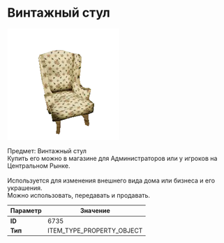 # Винтажный стул

![Item Image](../img/6735.webp?raw=true)

Предмет: Винтажный стул<br>Купить его можно в магазине для Администраторов или у игроков на Центральном Рынке.<br><br>Используется для изменения внешнего вида дома или бизнеса и его украшения.<br>Можно использовать, передавать и продавать.


| Параметр | Значение |
|----------|----------|
| **ID** | 6735 |
| **Тип** | ITEM_TYPE_PROPERTY_OBJECT |

